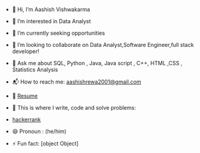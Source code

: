 - 👋 Hi, I’m Aashish Vishwakarma
- 👀 I’m interested in Data Analyst
- 🌱 I’m currently seeking opportunities
- 💞️ I’m looking to collaborate on Data Analyst,Software Engineer,full stack developer!
- 💬 Ask me about SQL, Python , Java, Java script , C++, HTML ,CSS , Statistics Analysis
- 📬 How to reach me: <aashishrewa2001@gmail.com>
- 📝 [Resume](https://drive.google.com/file/d/1X5Bd86bMWa4Xz7fYSa_jKigL9PLnXZSy/view?usp=sharing)
- 💪 This is where I write, code and solve problems:
- [hackerrank](https://www.hackerrank.com/aashishrewa2001?hr_r=1)

- 😄 Pronoun : (he/him)
- ⚡ Fun fact: [object Object]

<!---
aashishrewa2001/aashishrewa2001 is a ✨ special ✨ repository because its `README.md` (this file) appears on your GitHub profile.
You can click the Preview link to take a look at your changes.
--->
